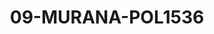 ---
title: 09-MURANA-POL1536
image: /v1543919832/viterbo/09-MURANA-POL1536.jpg
brand: polignano
layout: vestito
---
